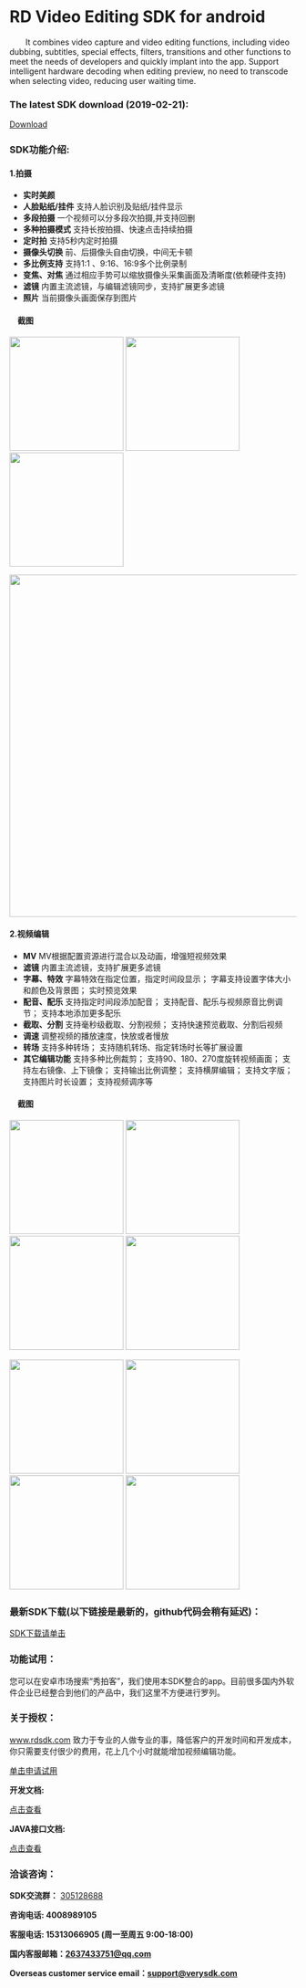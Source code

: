 # RD Video Editing SDK for android
&emsp;&emsp;It combines video capture and video editing functions, including video dubbing, subtitles, special effects, filters, transitions and other functions to meet the needs of developers and quickly implant into the app. Support intelligent hardware decoding when editing preview, no need to transcode when selecting video, reducing user waiting time. 

### The latest SDK download (2019-02-21):

[Download](http://d.56show.com/rdsdk/private/pack/rd_VEUISdk(Bin)_Android_190221_1.1.1311576.zip)

### SDK功能介绍:
#### 1.拍摄
* **实时美颜**	
* **人脸贴纸/挂件**
	支持人脸识别及贴纸/挂件显示
* **多段拍摄**
	一个视频可以分多段次拍摄,并支持回删
* **多种拍摄模式**
	支持长按拍摄、快速点击持续拍摄
* **定时拍**
	支持5秒内定时拍摄
* **摄像头切换**
	前、后摄像头自由切换，中间无卡顿
* **多比例支持**
	支持1:1 、9:16、16:9多个比例录制
* **变焦、对焦**
	通过相应手势可以缩放摄像头采集画面及清晰度(依赖硬件支持)
* **滤镜**
	内置主流滤镜，与编辑滤镜同步，支持扩展更多滤镜
* **照片**
	当前摄像头画面保存到图片

#### &emsp;截图
<img src="website/static/camera1.jpg" width = "200" /> <img src="website/static/camera2.jpg" width = "200" /> <img src="website/static/camera3.jpg" width = "200" />

<img src="website/static/camera4.jpg" width = "600" />

#### 2.视频编辑
* **MV**
	MV根据配置资源进行混合以及动画，增强短视频效果
* **滤镜**
	内置主流滤镜，支持扩展更多滤镜
* **字幕、特效**
	字幕特效在指定位置，指定时间段显示；
	字幕支持设置字体大小和颜色及背景图；
	实时预览效果
* **配音、配乐**
	支持指定时间段添加配音；
	支持配音、配乐与视频原音比例调节；
	支持本地添加更多配乐
* **截取、分割**
	支持毫秒级截取、分割视频；
	支持快速预览截取、分割后视频
* **调速**
	调整视频的播放速度，快放或者慢放
* **转场**
	支持多种转场；
	支持随机转场、指定转场时长等扩展设置
* **其它编辑功能**
	支持多种比例裁剪；
	支持90、180、270度旋转视频画面；
	支持左右镜像、上下镜像；
	支持输出比例调整；
	支持横屏编辑；
	支持文字版；
	支持图片时长设置；
	支持视频调序等
	
#### &emsp;截图
<img src="website/static/edit1.jpg" width = "200" /> <img src="website/static/edit2.jpg" width = "200" /> <img src="website/static/edit3.jpg" width = "200" /> <img src="website/static/edit4.jpg" width = "200" />

<img src="website/static/edit5.jpg" width = "200" /> <img src="website/static/edit6.jpg" width = "200" /> <img src="website/static/edit7.jpg" width = "200" /> <img src="website/static/edit8.jpg" width = "200" />

### 最新SDK下载(以下链接是最新的，github代码会稍有延迟)：

[SDK下载请单击](http://d.56show.com/rdsdk/private/pack/rd_videoedit_android_20170703.zip)

### 功能试用：

您可以在安卓市场搜索“秀拍客”，我们使用本SDK整合的app。目前很多国内外软件企业已经整合到他们的产品中，我们这里不方便进行罗列。

### 关于授权：

www.rdsdk.com 致力于专业的人做专业的事，降低客户的开发时间和开发成本，你只需要支付很少的费用，花上几个小时就能增加视频编辑功能。

[单击申请试用](http://www.rdsdk.com/home/business/registers)

**开发文档:**

[点击查看](https://rdsdk.github.io/rdVideoEditSDK-for-Android/Android%E9%94%90%E5%8A%A8%E8%A7%86%E9%A2%91%E7%BC%96%E8%BE%91SDK%E6%96%87%E6%A1%A3.pdf)

**JAVA接口文档:**

[点击查看](https://rdsdk.github.io/rdVideoEditSDK-for-Android/xpkUISdk/docs/xpkUISdk/index.html)

### 洽谈咨询：

**SDK交流群：** [305128688](http://shang.qq.com/wpa/qunwpa?idkey=bb9ac035ffa2d930719535a3b5d4542a780bb0f94613385fd93c996ee816ef05)

**咨询电话: 4008989105**

**客服电话: 15313066905 (周一至周五 9:00-18:00)**

**国内客服邮箱：<2637433751@qq.com>**

**Overseas customer service email：<support@verysdk.com>**

